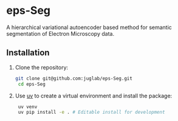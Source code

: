 # eps-Seg
A hierarchical variational autoencoder based method for semantic segmentation of Electron Microscopy data.


## Installation

1. Clone the repository:
   ```bash
   git clone git@github.com:juglab/eps-Seg.git
    cd eps-Seg
    ```
2. Use [uv](https://docs.astral.sh/uv/getting-started/installation/) to create a virtual environment and install the package:
   ```bash
    uv venv
    uv pip install -e . # Editable install for development
   ```